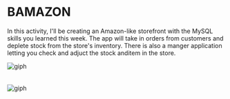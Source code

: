 # BAMAZON
In this activity, I'll be creating an Amazon-like storefront with the MySQL skills you learned this week. The app will take in orders from customers and deplete stock from the store's inventory. There is also a manger application letting you check and adjuct the stock anditem in the store. 

![giph](https://user-images.githubusercontent.com/36940173/44369957-3d040480-a4a6-11e8-9b19-dccf3112d60b.gif)
</br>
</br>
</br>
![giph](https://user-images.githubusercontent.com/36940173/44370167-05498c80-a4a7-11e8-9e5c-7cba06f14136.gif)
